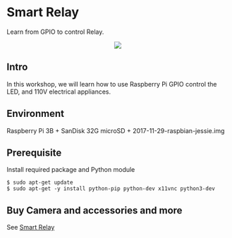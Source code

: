 # Smart Relay

Learn from GPIO to control Relay.

<center>
<img src="https://www.raspberrypi.com.tw/wp-content/uploads/2018/03/Smart-Relay-Learning-Kit-s.jpg">
</center>

## Intro

In this workshop, we will learn how to use Raspberry Pi GPIO control the LED, and 110V electrical appliances.

## Environment

Raspberry Pi 3B + SanDisk 32G microSD + 2017-11-29-raspbian-jessie.img

## Prerequisite

Install required package and Python module
```shell
$ sudo apt-get update
$ sudo apt-get -y install python-pip python-dev x11vnc python3-dev 
```

## Buy Camera and accessories and more

See [Smart Relay](https://www.raspberrypi.com.tw/19657/smart-relay-kit/)







